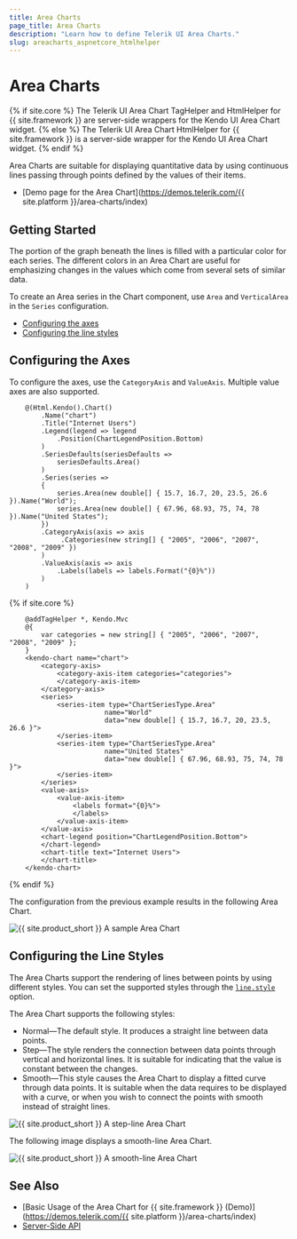 ```yaml
---
title: Area Charts
page_title: Area Charts
description: "Learn how to define Telerik UI Area Charts."
slug: areacharts_aspnetcore_htmlhelper
---
```


# Area Charts

{% if site.core %}
The Telerik UI Area Chart TagHelper and HtmlHelper for {{ site.framework }} are server-side wrappers for the Kendo UI Area Chart widget.
{% else %}
The Telerik UI Area Chart HtmlHelper for {{ site.framework }} is a server-side wrapper for the Kendo UI Area Chart widget.
{% endif %}

Area Charts are suitable for displaying quantitative data by using continuous lines passing through points defined by the values of their items.

* [Demo page for the Area Chart](https://demos.telerik.com/{{ site.platform }}/area-charts/index)

## Getting Started

The portion of the graph beneath the lines is filled with a particular color for each series. The different colors in an Area Chart are useful for emphasizing changes in the values which come from several sets of similar data.

To create an Area series in the Chart component, use `Area` and `VerticalArea` in the `Series` configuration.

* [Configuring the axes](#configuring-the-axes)
* [Configuring the line styles](#configuring-the-line-styles)

## Configuring the Axes

To configure the axes, use the `CategoryAxis` and `ValueAxis`. Multiple value axes are also supported.

```HtmlHelper
    @(Html.Kendo().Chart()
        .Name("chart")
        .Title("Internet Users")
        .Legend(legend => legend
            .Position(ChartLegendPosition.Bottom)
        )
        .SeriesDefaults(seriesDefaults =>
            seriesDefaults.Area()
        )
        .Series(series =>
        {
            series.Area(new double[] { 15.7, 16.7, 20, 23.5, 26.6 }).Name("World");
            series.Area(new double[] { 67.96, 68.93, 75, 74, 78 }).Name("United States");
        })
        .CategoryAxis(axis => axis
             .Categories(new string[] { "2005", "2006", "2007", "2008", "2009" })
        )
        .ValueAxis(axis => axis
            .Labels(labels => labels.Format("{0}%"))
        )
    )
```
{% if site.core %}
```TagHelper
    @addTagHelper *, Kendo.Mvc
    @{ 
        var categories = new string[] { "2005", "2006", "2007", "2008", "2009" };
    }
    <kendo-chart name="chart">
        <category-axis>
            <category-axis-item categories="categories">
            </category-axis-item>
        </category-axis>
        <series>
            <series-item type="ChartSeriesType.Area"
                        name="World"
                        data="new double[] { 15.7, 16.7, 20, 23.5, 26.6 }">
            </series-item>
            <series-item type="ChartSeriesType.Area"
                        name="United States"
                        data="new double[] { 67.96, 68.93, 75, 74, 78 }">
            </series-item>
        </series>
        <value-axis>
            <value-axis-item>
                <labels format="{0}%">
                </labels>
            </value-axis-item>
        </value-axis>
        <chart-legend position="ChartLegendPosition.Bottom">
        </chart-legend>
        <chart-title text="Internet Users">
        </chart-title>
    </kendo-chart>

```
{% endif %}

The configuration from the previous example results in the following Area Chart.

![{{ site.product_short }} A sample Area Chart](images/chart-area.png)

## Configuring the Line Styles

The Area Charts support the rendering of lines between points by using different styles. You can set the supported styles through the [`line.style`](https://docs.telerik.com/kendo-ui/api/javascript/dataviz/ui/chart/configuration/series.line#series.line.style) option.

The Area Chart supports the following styles:

* Normal&mdash;The default style. It produces a straight line between data points.
* Step&mdash;The style renders the connection between data points through vertical and horizontal lines. It is suitable for indicating that the value is constant between the changes.
* Smooth&mdash;This style causes the Area Chart to display a fitted curve through data points. It is suitable when the data requires to be displayed with a curve, or when you wish to connect the points with smooth instead of straight lines.

![{{ site.product_short }} A step-line Area Chart](images/chart-step-area.png)

The following image displays a smooth-line Area Chart.

![{{ site.product_short }} A smooth-line Area Chart](images/chart-smooth-area.png)

## See Also

* [Basic Usage of the Area Chart for {{ site.framework }} (Demo)](https://demos.telerik.com/{{ site.platform }}/area-charts/index)
* [Server-Side API](/api/chart)

